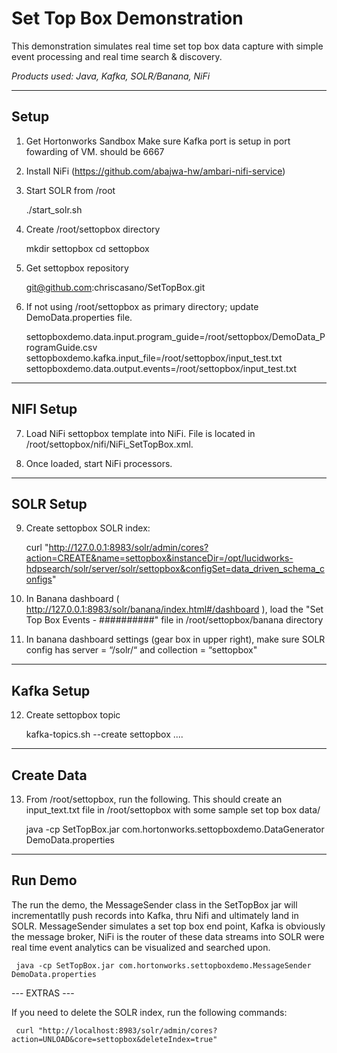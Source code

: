 # Set Top Box Demonstration 

This demonstration simulates real time set top box data capture with simple event processing and real time search & discovery.

<i>Products used: Java, Kafka, SOLR/Banana, NiFi</i>

-----------
Setup
-----------

1) Get Hortonworks Sandbox
     Make sure Kafka port is setup in port fowarding of VM.  should be 6667
     
2) Install NiFi (https://github.com/abajwa-hw/ambari-nifi-service)

3) Start SOLR from /root 

     ./start_solr.sh

4) Create /root/settopbox directory

     mkdir settopbox
     cd settopbox

5) Get settopbox repository

     git@github.com:chriscasano/SetTopBox.git

6) If not using /root/settopbox as primary directory; update DemoData.properties file.

     settopboxdemo.data.input.program_guide=/root/settopbox/DemoData_ProgramGuide.csv
     settopboxdemo.kafka.input_file=/root/settopbox/input_test.txt
     settopboxdemo.data.output.events=/root/settopbox/input_test.txt

----------------
NIFI Setup
----------------

7) Load NiFi settopbox template into NiFi.  File is located in /root/settopbox/nifi/NiFi_SetTopBox.xml.  

8) Once loaded, start NiFi processors.

----------------
SOLR Setup
----------------

9) Create settopbox SOLR index: 

     curl "http://127.0.0.1:8983/solr/admin/cores?action=CREATE&name=settopbox&instanceDir=/opt/lucidworks-hdpsearch/solr/server/solr/settopbox&configSet=data_driven_schema_configs"

10) In Banana dashboard ( http://127.0.0.1:8983/solr/banana/index.html#/dashboard ), load the "Set Top Box Events - ##########" file in /root/settopbox/banana directory

11) In banana dashboard settings (gear box in upper right), make sure SOLR config has server = “/solr/“ and collection = “settopbox"

-----------------
Kafka Setup 
-----------------     

12) Create settopbox topic

     kafka-topics.sh --create settopbox ....

-----------------
Create Data
-----------------     

13) From /root/settopbox, run the following.  This should create an input_text.txt file in /root/settopbox with some sample set top box data/

     java -cp SetTopBox.jar com.hortonworks.settopboxdemo.DataGenerator DemoData.properties

---------------
<b>Run Demo</b>
--------------

The run the demo, the MessageSender class in the SetTopBox jar will incrementatlly push records into Kafka, thru Nifi and ultimately land in SOLR.  MessageSender simulates a set top box end point, Kafka is obviously the message broker, NiFi is the router of these data streams into SOLR were real time event analytics can be visualized and searched upon.

     java -cp SetTopBox.jar com.hortonworks.settopboxdemo.MessageSender DemoData.properties

--- EXTRAS ---

If you need to delete the SOLR index, run the following commands: 

     curl "http://localhost:8983/solr/admin/cores?action=UNLOAD&core=settopbox&deleteIndex=true"
